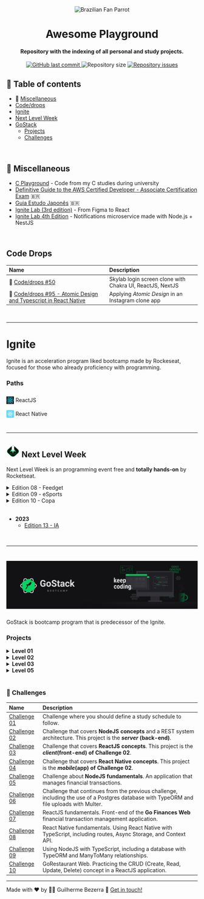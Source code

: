  <div align="center">
    <img alt="Brazilian Fan Parrot" height="40" src="https://cultofthepartyparrot.com/parrots/hd/brazilianfanparrot.gif" >
    <h1 align="center">
      Awesome Playground
   </h1>
</div> 

<h4 align="center">
   Repository with the indexing of all personal and study projects.
</h4>

<p align="center">
  <a href="https://github.com/gbdsantos/awesome-playground/commits/master">
    <img alt="GitHub last commit" src="https://img.shields.io/github/last-commit/gbdsantos/awesome-playground.svg">
  </a>

  <img alt="Repository size" src="https://img.shields.io/github/repo-size/gbdsantos/awesome-playground.svg">

  <a href="https://github.com/gbdsantos/awesome-playground/issues">
    <img alt="Repository issues" src="https://img.shields.io/github/issues/gbdsantos/awesome-playground.svg">
  </a>
</p>

## :pushpin: Table of contents 

  - :school_satchel: [Miscellaneous](#school-satchel-miscellaneous "General repositories")
  - [Code/drops](#code-drops)
  - [Ignite](#ignite "Bootcamp program by Rocketseat launched in the year 2022 ")
  - [Next Level Week](#next-level-week "Programming online event by Rocketseat")
  - [GoStack](# "Bootcamp program by Rocketseat")
    - [Projects](#projects)
    - [Challenges](#muscle-challenges)

<br />

## :school_satchel: Miscellaneous

- [C Playground](https://github.com/gbdsantos/c-playground "C Playground") - Code from my C studies during university
- [Definitive Guide to the AWS Certified Developer - Associate Certification Exam](https://github.com/gbdsantos/aws-certified-developer-associate-roadmap "Cheatsheet for AWS Certified Developer - Associate Certification Exam made to brazilian community") 🇧🇷
- [Guia Estudo Japonês](https://github.com/gbdsantos/guia-estudo-japones "Curation of useful resources for the brazilian community of Japanese students") 🇧🇷
- [Ignite Lab (3rd edition)](https://github.com/gbdsantos/reactjs-rocketseat-ignite-lab-3-design-system "Create Design System and use Storybook with React.js") - From Figma to React
- [Ignite Lab 4th Edition](https://github.com/gbdsantos/nodejs-notification-service "Notifications microservice with Node.js + NestJS") - Notifications microservice made with Node.js + NestJS

<br />

## Code Drops

| Name | Description |
|:-----|:----------|
| 🚀 [Code/drops #50](https://github.com/gbdsantos/reactjs-nextjs-skylab-login-clone "Skylab landing page clone")| Skylab login screen clone with Chakra UI, ReactJS, NextJS |
| 🚀 [Code/drops #95 - Atomic Design and Typescript in React Native](https://github.com/gbdsantos/react-native-atomic-design "Atomic Design and Typescript with React Native")| Applying *Atomic Design* in an Instagram clone app |

<br>

***

# Ignite

Ignite is an acceleration program liked bootcamp made by Rockeseat, focused for those who already proficiency with programming.

### **Paths**

<details>
   <summary style="display: flex; align-items: center;">
    <img alt="ReactJS icon" src="./assets/reactjs-icon.png" style="padding: 8px 4px 8px 0; height:8%; width: 4%;"  />ReactJS</summary>
   
   - [Ignite Feed](https://github.com/gbdsantos/reactjs-rocketseat-ignite-fundamentals-2022 "Social media application")
   - [Ignite Feed (TypeScript)](https://github.com/gbdsantos/reactjs-ignite-feed "Social media application")
</details>

<details> 
   <summary style="display: flex; align-items: center;"><img alt="React Native icon" src="./assets/react-native-icon.png" style="padding: 8px 4px 8px 0; height:8%; width: 4%;"/><span>React Native</span></summary> 
   
   - [GoFinances](https://github.com/gbdsantos/react-native-gofinances "Project 01: Finance app")
   - [Ignite Teams](https://github.com/gbdsantos/react-native-ignite-teams "Project 02: Ignite Teams")
   - [Ignite Gym](https://github.com/gbdsantos/react-native-rocketseat-ignite-gym "Project 03: Ignite Gym made with library component NativeBase")
   - [Ignite Fleet](https://github.com/gbdsantos/ignite-fleet "Project 06: Ignite Fleet a track vehicle app") - Ains to learn about Social Login, Maps and with offline first driven development approach made in React Native
   - [iWeather](https://github.com/gbdsantos/iweather "Project 07: iWeather a climate app") - Focused in learn about automated testing, publishing apps and CI/CD with React Native
</details>

<br>

***

## <img alt="Next level week logo" src="./assets/rockeseat-logo-nlw-impulse.svg" style="height:35px; width:35px;"  /> Next Level Week

Next Level Week is an programming event free and **totally hands-on** by Rocketseat.

<details>
   <summary>Edition 08 - Feedget</summary> 

   Application made during **Next Level Week - Return** event by Rocketseat in 2022.

   - <img alt="Node.js icon" src="./assets/nodejs-logo.png" style="height: 2%; width: 2%;"  /> [Back-end](https://github.com/gbdsantos/nodejs-rocketseat-nlw-return "Feedget back-end made with Node.js")
   - <img alt="ReactJS icon" src="./assets/reactjs-icon.png" style="height: 2%; width: 2%;"  /> [Front-end](https://github.com/gbdsantos/reactjs-rocketseat-nlw-return "Feedget front-end made with ReactJS")
   - <img alt="React Native icon" src="./assets/react-native-icon.png" style="height: 2%; width: 2%;"  /> [Mobile](https://github.com/gbdsantos/react-native-rocketseat-nlw-return "Feedget mobile made with React Native")
</details>

<details>
  <summary>Edition 09 - eSports </summary> 

   Application that connect gamers made during **Next Level Week - eSports** event by Rocketseat in 09/2022.

   - <img alt="Node.js icon" src="./assets/nodejs-logo.png" style="height:20px; width:20px;"  /> [Back-end](https://github.com/gbdsantos/nodejs-rocketseat-nlw-e-sports "eSports back-end application made with Node.js")
   - <img alt="ReactJS icon" src="./assets/reactjs-icon.png" style="height:20px; width:20px;"  /> [Front-end](https://github.com/gbdsantos/reactjs-rocketseat-nlw-e-sports "eSports front-end application made with ReactJS")
   - <img alt="React Native icon" src="./assets/react-native-icon.png" style="height:20px; width:20px;"  /> [Mobile](https://github.com/gbdsantos/react-native-rocketseat-nlw-e-sports "eSports mobile app made with React Native")
</details>

<details>
  <summary>Edition 10 - Copa </summary> 

   Application that create Polls made during **Next Level Week - Copa** event by Rocketseat in 10/2022.

   - <img alt="Node.js icon" src="./assets/nodejs-logo.png" style="height:20px; width:20px;"  /> [Back-end](https://github.com/gbdsantos/nodejs-rocketseat-nlw-copa "Back-end application made with Node.js")
   - <img alt="ReactJS icon" src="./assets/reactjs-icon.png" style="height:20px; width:20px;"  /> [Front-end](https://github.com/gbdsantos/reactjs-rocketseat-nlw-copa "Front-end application made with ReactJS")
   - <img alt="React Native icon" src="./assets/react-native-icon.png" style="height:20px; width:20px;"  /> [Mobile](https://github.com/gbdsantos/react-native-rocketseat-nlw-copa "Mobile app made with React Native")
</details>

<br>

- **2023**
  - [Edition 13 - IA](https://github.com/gbdsantos/next-level-week-13-upload-ai "Upload.ai - A full-stack video transcription application")

<br>

***

<h1 align="center">
    <img alt="Imagem com logo do Bootcamp GoStack 11" src="./assets/rocketseat-bootcamp-gostack-11-banner.png" />
</h1>

GoStack is bootcamp program that is predecessor of the Ignite.

### Projects

<details>
   <summary><strong>Level 01</strong></summary> 
  
  <br />

  | Name | Description | 
  |:---- |:--------- | 
  | :rocket: [Back-end com NodeJS](https://github.com/gbdsantos/bootcamp-gostack-backend-01) |**REST API** feita do zero durante as aulas do Bootcamp GoStack(F02) da [Rocketseat](https://rocketseat.com.br/) utilizando o framework Express em **NodeJS** |
  | :children_crossing: [Front-end com ReactJS](https://github.com/gbdsantos/bootcamp-gostack-frontend-01/tree/master/frontend) | Front-end feito durante as aulas do Bootcamp GoStack(F02) da [Rocketseat](https://rocketseat.com.br/) utilizando o **ReactJS**. Este projeto é o ***client(front-end)* do projeto Back-end com NodeJS** |
  | :iphone: [Mobile com React Native](https://github.com/gbdsantos/bootcamp-gostack-mobile-01/tree/master/mobile) | Mobile feito durante as aulas do Bootcamp GoStack(F02) da [Rocketseat](https://rocketseat.com.br/) utilizando **React Native**. Este projeto é o ***mobile* do projeto Back-end com NodeJS** |
  | [Typescript](https://github.com/gbdsantos/bootcamp-gostack-typescript-01) | Introdução ao Typescript feito durante as aulas do Bootcamp GoStack(F02) da [Rocketseat](https://rocketseat.com.br/) |
</details>

<details>
   <summary><strong>Level 02</strong></summary> 
  
  <br />

  | Name | Description | 
  |:---- |:--------- | 
  | [Primeiro projeto com NodeJS <br /> Iniciando back-end do app](https://github.com/gbdsantos/bootcamp-gostack-backend-02/tree/master/backend) | **REST API** feita durante as aulas do Bootcamp GoStack(F03) da [Rocketseat](https://rocketseat.com.br/) utilizando o framework Express em **NodeJS** + **Typescript** |
</details>

<details>
   <summary><strong>Level 03</strong></summary> 
  
  <br />

  | Name | Description | 
  |:---- |:--------- | 
  | :octopus: [Primeiro projeto com ReactJS](https://github.com/gbdsantos/bootcamp-gostack-frontend-03/tree/master/frontend) | Aplicação Github Explorer, feita durante as aulas do Bootcamp GoStack(F04) da [Rocketseat](https://rocketseat.com.br/) utilizando ReactJS e Typescript |
  | [Iniciando front-end web do app](https://github.com/gbdsantos/reactjs-bootcamp-gostack-11-gobarber) | **Projeto GoBarber**(*front-end/client*) feito com ReactJS + TypeScript. Na fase 04(02-F04) do Bootcamp GoStack da Rocketseat |
</details>

<details>
   <summary><strong>Level 05</strong></summary> 
  
  <br />

| Name | Description | 
|:---- |:--------- | 
| [Finalizando front-end web do app](https://github.com/gbdsantos/reactjs-bootcamp-gostack-11-gobarber) | **Projeto GoBarber**(*front-end/client*) feito com ReactJS + TypeScript. Na fase 05(05-F02) do Bootcamp GoStack da Rocketseat |
</details>

<br />

### :muscle: Challenges

| Name | Description |
|:---- |:--------- |
| [Challenge 01](https://www.notion.so/Cronograma-de-estudos-7d1c5cc9bd884cc8899dea7284539b0a?about:blank) | Challenge where you should define a study schedule to follow. |
| [Challenge 02](https://github.com/gbdsantos/bootcamp-gostack-challenge-02) | Challenge that covers **NodeJS concepts** and a REST system architecture. This project is the ***server* (back-end)**. |
| [Challenge 03](https://github.com/gbdsantos/bootcamp-gostack-challenge-03) | Challenge that covers **ReactJS concepts**. This project is the ***client*(front-end) of Challenge 02**. |
| [Challenge 04](https://github.com/gbdsantos/bootcamp-gostack-challenge-04) | Challenge that covers **React Native concepts**. This project is the ***mobile*(app) of Challenge 02**. |
| [Challenge 05](https://github.com/gbdsantos/bootcamp-gostack-challenge-05) | Challenge about **NodeJS fundamentals**. An application that manages financial transactions. |
| [Challenge 06](https://github.com/gbdsantos/bootcamp-gostack-challenge-06) | Challenge that continues from the previous challenge, including the use of a Postgres database with TypeORM and file uploads with Multer. |
| [Challenge 07](https://github.com/gbdsantos/bootcamp-gostack-challenge-07) | ReactJS fundamentals. Front-end of the **Go Finances Web** financial transaction management application. |
| [Challenge 08](https://github.com/gbdsantos/bootcamp-gostack-challenge-08) | React Native fundamentals. Using React Native with TypeScript, including routes, Async Storage, and Context API. |
| [Challenge 09](https://github.com/gbdsantos/bootcamp-gostack-challenge-09-typeorm-relations) | Using NodeJS with TypeScript, including a database with TypeORM and ManyToMany relationships. |
| [Challenge 10](https://github.com/gbdsantos/bootcamp-gostack-challenge-10-gorestaurant) | GoRestaurant Web. Practicing the CRUD (Create, Read, Update, Delete) concept in a ReactJS application. |

---
Made with ❤️ by 🧑‍🚀 Guilherme Bezerra 👋 [Get in touch!](https://www.linkedin.com/in/gbdsantos/)
